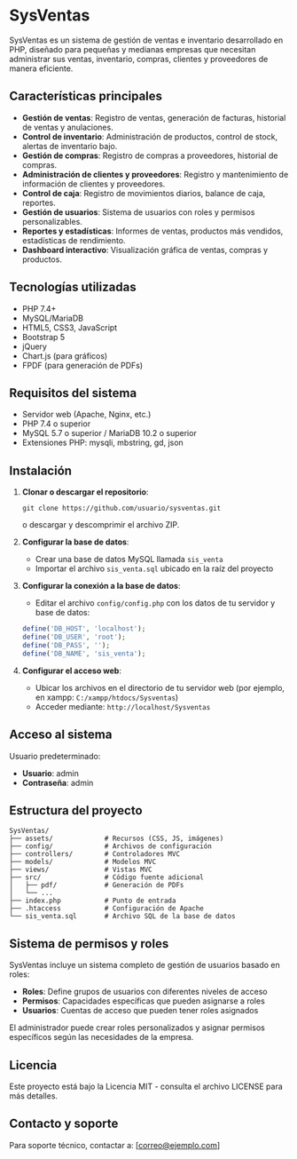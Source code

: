 # SysVentas

SysVentas es un sistema de gestión de ventas e inventario desarrollado en PHP, diseñado para pequeñas y medianas empresas que necesitan administrar sus ventas, inventario, compras, clientes y proveedores de manera eficiente.

## Características principales

- **Gestión de ventas**: Registro de ventas, generación de facturas, historial de ventas y anulaciones.
- **Control de inventario**: Administración de productos, control de stock, alertas de inventario bajo.
- **Gestión de compras**: Registro de compras a proveedores, historial de compras.
- **Administración de clientes y proveedores**: Registro y mantenimiento de información de clientes y proveedores.
- **Control de caja**: Registro de movimientos diarios, balance de caja, reportes.
- **Gestión de usuarios**: Sistema de usuarios con roles y permisos personalizables.
- **Reportes y estadísticas**: Informes de ventas, productos más vendidos, estadísticas de rendimiento.
- **Dashboard interactivo**: Visualización gráfica de ventas, compras y productos.

## Tecnologías utilizadas

- PHP 7.4+
- MySQL/MariaDB
- HTML5, CSS3, JavaScript
- Bootstrap 5
- jQuery
- Chart.js (para gráficos)
- FPDF (para generación de PDFs)

## Requisitos del sistema

- Servidor web (Apache, Nginx, etc.)
- PHP 7.4 o superior
- MySQL 5.7 o superior / MariaDB 10.2 o superior
- Extensiones PHP: mysqli, mbstring, gd, json

## Instalación

1. **Clonar o descargar el repositorio**:
   ```
   git clone https://github.com/usuario/sysventas.git
   ```
   o descargar y descomprimir el archivo ZIP.

2. **Configurar la base de datos**:
   - Crear una base de datos MySQL llamada `sis_venta`
   - Importar el archivo `sis_venta.sql` ubicado en la raíz del proyecto

3. **Configurar la conexión a la base de datos**:
   - Editar el archivo `config/config.php` con los datos de tu servidor y base de datos:
   ```php
   define('DB_HOST', 'localhost');
   define('DB_USER', 'root');
   define('DB_PASS', '');
   define('DB_NAME', 'sis_venta');
   ```

4. **Configurar el acceso web**:
   - Ubicar los archivos en el directorio de tu servidor web (por ejemplo, en xampp: `C:/xampp/htdocs/Sysventas`)
   - Acceder mediante: `http://localhost/Sysventas`

## Acceso al sistema

Usuario predeterminado:
- **Usuario**: admin
- **Contraseña**: admin

## Estructura del proyecto

```
SysVentas/
├── assets/             # Recursos (CSS, JS, imágenes)
├── config/             # Archivos de configuración
├── controllers/        # Controladores MVC
├── models/             # Modelos MVC
├── views/              # Vistas MVC
├── src/                # Código fuente adicional
│   ├── pdf/            # Generación de PDFs
│   └── ...
├── index.php           # Punto de entrada
├── .htaccess           # Configuración de Apache
└── sis_venta.sql       # Archivo SQL de la base de datos
```

## Sistema de permisos y roles

SysVentas incluye un sistema completo de gestión de usuarios basado en roles:

- **Roles**: Define grupos de usuarios con diferentes niveles de acceso
- **Permisos**: Capacidades específicas que pueden asignarse a roles
- **Usuarios**: Cuentas de acceso que pueden tener roles asignados

El administrador puede crear roles personalizados y asignar permisos específicos según las necesidades de la empresa.

## Licencia

Este proyecto está bajo la Licencia MIT - consulta el archivo LICENSE para más detalles.

## Contacto y soporte

Para soporte técnico, contactar a: [correo@ejemplo.com] 
